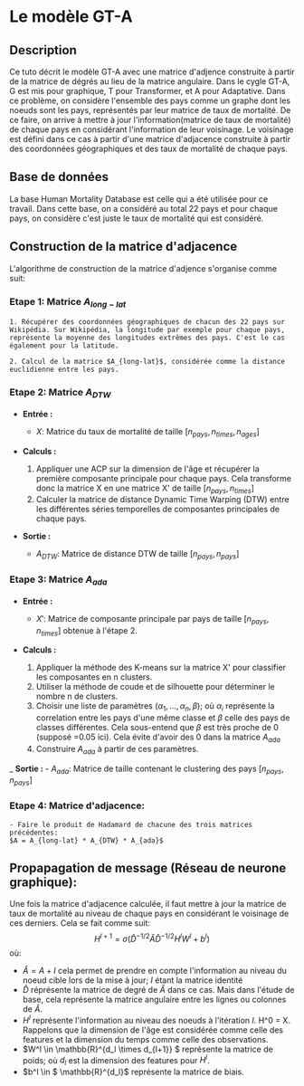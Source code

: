 # Le modèle GT-A 

## Description
 Ce tuto décrit le modèle GT-A avec une matrice d'adjence construite à partir de la matrice de dégrés au lieu de la matrice angulaire. Dans le cygle GT-A, G est mis pour graphique, T pour Transformer, et A pour Adaptative. Dans ce problème, on considère l'ensemble des pays comme un graphe dont les noeuds sont les pays, représentés par leur matrice de taux de mortalité. De ce faire, on arrive à mettre à jour l'information(matrice de taux de mortalité) de chaque pays en considérant l'information de leur voisinage. Le voisinage est défini dans ce cas à partir d'une matrice d'adjacence construite à partir des coordonnées géographiques et des taux de mortalité de chaque pays.

## Base de données
La base Human Mortality Database est celle qui a été utilisée pour ce travail. Dans cette base, on a considéré au total 22 pays et pour chaque pays, on considère c'est juste le taux de mortalité qui est considéré.

## Construction de la matrice d'adjacence
L'algorithme de construction de la matrice d'adjence s'organise comme suit:
### Etape 1: Matrice $A_{long-lat}$
    1. Récupérer des coordonnées géographiques de chacun des 22 pays sur Wikipédia. Sur Wikipédia, la longitude par exemple pour chaque pays, représente la moyenne des longitudes extrêmes des pays. C'est le cas également pour la latitude.

    2. Calcul de la matrice $A_{long-lat}$, considérée comme la distance euclidienne entre les pays.

### Etape 2: Matrice $A_{DTW}$
- **Entrée :**
    - $X$: Matrice du taux de mortalité de taille $[n_{pays}, n_{times}, n_{ages}]$

- **Calculs :**
    1. Appliquer une ACP sur la dimension de l'âge et récupérer la première composante principale pour chaque pays. Cela transforme donc la matrice X en une matrice X' de taille $[n_{pays}, n_{times}]$
    2. Calculer la matrice de distance Dynamic Time Warping (DTW) entre les différentes séries temporelles de composantes principales de chaque pays.

- **Sortie :**
    - $A_{DTW}$: Matrice de distance DTW de taille $[n_{pays}, n_{pays}]$

### Etape 3: Matrice $A_{ada}$
- **Entrée :** 
    - $X'$: Matrice de composante principale par pays de taille $[n_{pays}, n_{times}]$ obtenue à l'étape 2.

- **Calculs :**
    1. Appliquer la méthode des K-means sur la matrice X' pour classifier les composantes en n clusters.
    2. Utiliser la méthode de coude et de silhouette pour déterminer le nombre n de clusters.
    3. Choisir une liste de paramètres $(\alpha_1, \dots, \alpha_n, \beta)$; où $\alpha_i$ représente la correlation entre les pays d'une même classe et $\beta$ celle des pays de classes différentes. Cela sous-entend que $\beta$ est très proche de 0 (supposé =0.05 ici). Cela évite d'avoir des 0 dans la matrice $A_{ada}$
    4. Construire $A_{ada}$ à partir de ces paramètres.

_ **Sortie :**
    - $A_{ada}$: Matrice de taille  contenant le clustering des pays $[n_{pays}, n_{pays}]$

### Etape 4: Matrice d'adjacence:
    - Faire le produit de Hadamard de chacune des trois matrices précédentes:
    $A = A_{long-lat} * A_{DTW} * A_{ada}$


## Propapagation de message (Réseau de neurone graphique):
Une fois la matrice d'adjacence calculée, il faut mettre à jour la matrice de taux de mortalité au niveau de chaque pays en considérant le voisinage de ces derniers. Cela se fait comme suit:
$$ H^{l+1} = \sigma(\hat{D}^{-1/2} \hat{A} \hat{D}^{-1/2} H^l W^{l} + b^l) $$
où:
- $\hat{A} = A + I$ cela permet de prendre en compte l'information au niveau du noeud cible lors de la mise à jour; $I$ étant la matrice identité
- $\hat{D}$ réprésente la matrice de degré de $\hat{A}$ dans ce cas. Mais dans l'étude de base, cela représente la matrice angulaire entre les lignes ou colonnes de $\hat{A}$.
- $H^l$ représente l'information au niveau des noeuds à l'itération $l$. H^0 = X. Rappelons que la dimension de l'âge est considérée comme celle des features et la dimension du temps comme celle des observations.
- $W^l \in \mathbb{R}^{d_l \times d_{l+1}} $ représente la matrice de poids; où $d_l$ est la dimension des features pour $H^l$.
- $b^l \in $ \mathbb{R}^{d_l}$ représente la matrice de biais.